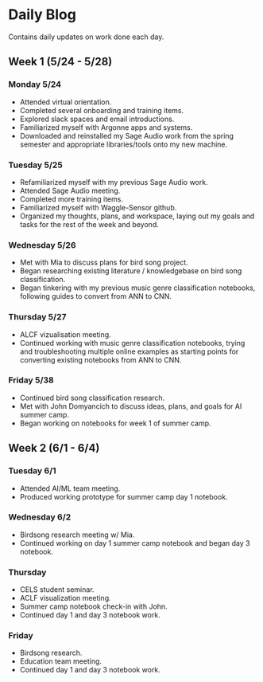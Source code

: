 # Daily Blog
Contains daily updates on work done each day.

## Week 1 (5/24 - 5/28)

### Monday 5/24
- Attended virtual orientation.
- Completed several onboarding and training items.
- Explored slack spaces and email introductions.
- Familiarized myself with Argonne apps and systems.
- Downloaded and reinstalled my Sage Audio work from the spring semester and appropriate libraries/tools onto my new machine.

### Tuesday 5/25
- Refamiliarized myself with my previous Sage Audio work.
- Attended Sage Audio meeting.
- Completed more training items.
- Familiarized myself with Waggle-Sensor github.
- Organized my thoughts, plans, and workspace, laying out my goals and tasks for the rest of the week and beyond.

### Wednesday 5/26
- Met with Mia to discuss plans for bird song project.
- Began researching existing literature / knowledgebase on bird song classification.
- Began tinkering with my previous music genre classification notebooks, following guides to convert from ANN to CNN.

### Thursday 5/27
- ALCF vizualisation meeting.
- Continued working with music genre classification notebooks, trying and troubleshooting multiple online examples as starting points for converting existing notebooks from ANN to CNN.

### Friday 5/38
- Continued bird song classification research.
- Met with John Domyancich to discuss ideas, plans, and goals for AI summer camp.
- Began working on notebooks for week 1 of summer camp.

## Week 2 (6/1 - 6/4)

### Tuesday 6/1
- Attended AI/ML team meeting.
- Produced working prototype for summer camp day 1 notebook.

### Wednesday 6/2
- Birdsong research meeting w/ Mia.
- Continued working on day 1 summer camp notebook and began day 3 notebook.

### Thursday 
- CELS student seminar.
- ACLF visualization meeting.
- Summer camp notebook check-in with John.
- Continued day 1 and day 3 notebook work.

### Friday
- Birdsong research.
- Education team meeting.
- Continued day 1 and day 3 notebook work.
